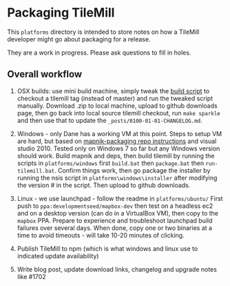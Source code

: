 # Packaging TileMill

This `platforms` directory is intended to store notes on how
a TileMill developer might go about packaging for a release.

They are a work in progress. Please ask questions to fill in holes.

## Overall workflow

1. OSX builds: use mini build machine, simply tweak the [build script](https://github.com/mapbox/tilemill-builder-osx) to checkout a tilemill tag (instead of master) and run the tweaked script manually. Download .zip to local machine, upload to github downloads page, then go back into local source tilemill checkout, run `make sparkle` and then use that to update the `_posts/0100-01-01-CHANGELOG.md`.

1. Windows - only Dane has a working VM at this point. Steps to setup VM are hard, but based on [mapnik-packaging repo instructions](https://github.com/mapnik/mapnik-packaging) and visual studio 2010. Tested only on Windows 7 so far but any Windows version should work. Build mapnik and deps, then build tilemill by running the scripts in `platforms/windows` first `build.bat` then `package.bat` then `run-tilemill.bat`. Confirm things work, then go package the installer by running the nsis script in `platforms\windows\installer` after modifying the version # in the script. Then upload to github downloads.

1. Linux - we use launchpad - follow the readme in `platforms/ubuntu/` First push to `ppa:developmentseed/mapbox-dev` then test on a headless ec2 and on a desktop version (can do in a VirtualBox VM), then copy to the `mapbox` PPA. Prepare to experience and troubleshoot launchpad build failures over several days. When done, copy one or two binaries at a time to avoid timeouts - will take 10-20 minutes of clicking.

1. Publish TileMill to npm (which is what windows and linux use to indicated update availability)

1. Write blog post, update download links, changelog and upgrade notes like #1702
